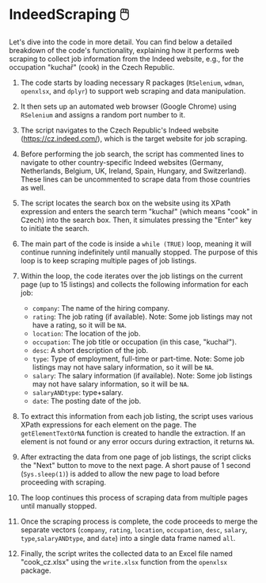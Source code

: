 # IndeedScraping 🖱️
Let's dive into the code in more detail. 
You can find below a detailed breakdown of the code's functionality, explaining how it performs web scraping to collect job information from the Indeed website, e.g., for the occupation "kuchař" (cook) in the Czech Republic.


1. The code starts by loading necessary R packages (`RSelenium`, `wdman`, `openxlsx`, and `dplyr`) to support web scraping and data manipulation.

2. It then sets up an automated web browser (Google Chrome) using `RSelenium` and assigns a random port number to it.

3. The script navigates to the Czech Republic's Indeed website (https://cz.indeed.com/), which is the target website for job scraping.

4. Before performing the job search, the script has commented lines to navigate to other country-specific Indeed websites (Germany, Netherlands, Belgium, UK, Ireland, Spain, Hungary, and Switzerland). These lines can be uncommented to scrape data from those countries as well.

5. The script locates the search box on the website using its XPath expression and enters the search term "kuchař" (which means "cook" in Czech) into the search box. Then, it simulates pressing the "Enter" key to initiate the search.

6. The main part of the code is inside a `while (TRUE)` loop, meaning it will continue running indefinitely until manually stopped. The purpose of this loop is to keep scraping multiple pages of job listings.

7. Within the loop, the code iterates over the job listings on the current page (up to 15 listings) and collects the following information for each job:

   - `company`: The name of the hiring company.
   - `rating`: The job rating (if available). Note: Some job listings may not have a rating, so it will be `NA`.
   - `location`: The location of the job.
   - `occupation`: The job title or occupation (in this case, "kuchař").
   - `desc`: A short description of the job.
   - `type`: Type of employment, full-time or part-time. Note: Some job listings may not have salary information, so it will be `NA`.
   - `salary`: The salary information (if available). Note: Some job listings may not have salary information, so it will be `NA`.
   - `salaryANDtype`: type+salary. 
   - `date`: The posting date of the job.

8. To extract this information from each job listing, the script uses various XPath expressions for each element on the page. The `getElementTextOrNA` function is created to handle the extraction. If an element is not found or any error occurs during extraction, it returns `NA`.

9. After extracting the data from one page of job listings, the script clicks the "Next" button to move to the next page. A short pause of 1 second (`Sys.sleep(1)`) is added to allow the new page to load before proceeding with scraping.

10. The loop continues this process of scraping data from multiple pages until manually stopped.

11. Once the scraping process is complete, the code proceeds to merge the separate vectors (`company`, `rating`, `location`, `occupation`, `desc`, `salary`, `type`,`salaryANDtype`, and `date`) into a single data frame named `all`.

12. Finally, the script writes the collected data to an Excel file named "cook_cz.xlsx" using the `write.xlsx` function from the `openxlsx` package. 
